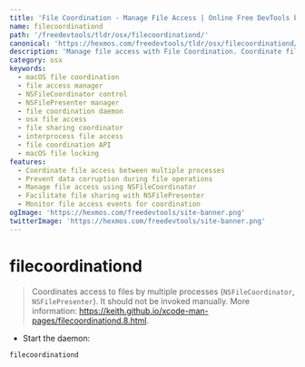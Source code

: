 ```yaml
---
title: 'File Coordination - Manage File Access | Online Free DevTools by Hexmos'
name: filecoordinationd
path: '/freedevtools/tldr/osx/filecoordinationd/'
canonical: 'https://hexmos.com/freedevtools/tldr/osx/filecoordinationd/'
description: 'Manage file access with File Coordination. Coordinate file operations between processes and prevent data corruption. Free online tool, no registration required.'
category: osx
keywords:
  - macOS file coordination
  - file access manager
  - NSFileCoordinator control
  - NSFilePresenter manager
  - file coordination daemon
  - osx file access
  - file sharing coordinator
  - interprocess file access
  - file coordination API
  - macOS file locking
features:
  - Coordinate file access between multiple processes
  - Prevent data corruption during file operations
  - Manage file access using NSFileCoordinator
  - Facilitate file sharing with NSFilePresenter
  - Monitor file access events for coordination
ogImage: 'https://hexmos.com/freedevtools/site-banner.png'
twitterImage: 'https://hexmos.com/freedevtools/site-banner.png'
---
```


# filecoordinationd

> Coordinates access to files by multiple processes (`NSFileCoordinator`, `NSFilePresenter`).
> It should not be invoked manually.
> More information: <https://keith.github.io/xcode-man-pages/filecoordinationd.8.html>.

- Start the daemon:

`filecoordinationd`
